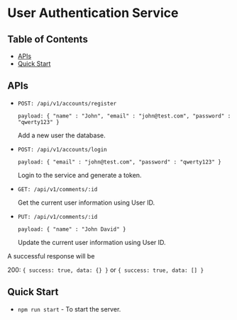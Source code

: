 # User Authentication Service

## Table of Contents

- [APIs](#apis)
- [Quick Start](#quick-start)


## APIs

- `POST: /api/v1/accounts/register`

  `payload:
{
  "name" : "John",
  "email" : "john@test.com",
  "password" : "qwerty123"
}`

  Add a new user the database.
  
- `POST: /api/v1/accounts/login`

  `payload:
{
  "email" : "john@test.com",
  "password" : "qwerty123"
}`

  Login to the service and generate a token.

- `GET: /api/v1/comments/:id`

  Get the current user information using User ID.

- `PUT: /api/v1/comments/:id`

  `payload:
{
  "name" : "John David"
}`

  Update the current user information using User ID.

A successful response will be

200: `{ success: true, data: {} }` or `{ success: true, data: [] }`


## Quick Start

- `npm run start` - To start the server.


